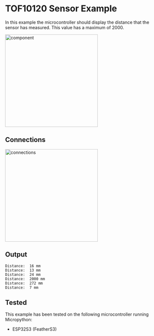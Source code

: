 # TOF10120 Sensor Example

In this example the microcontroller should display the distance that the sensor has measured. This value has a maximum of 2000.

<img alt="component" src="" height="300px">

## Connections

<img alt="connections" src="" height="300px">


## Output
```
Distance:  16 mm
Distance:  13 mm
Distance:  24 mm
Distance:  2000 mm
Distance:  272 mm
Distance:  7 mm
```

## Tested
This example has been tested on the following microcontroller running Micropython:
- ESP32S3 (FeatherS3)
